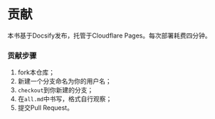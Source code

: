 # 贡献

本书基于Docsify发布，托管于Cloudflare Pages。每次部署耗费四分钟。

### 贡献步骤

1. fork本仓库；
2. 新建一个分支命名为你的用户名；
3. `checkout`到你新建的分支；
4. 在`all.md`中书写，格式自行观察；
5. 提交Pull Request。
